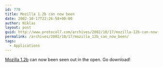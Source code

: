 ```yaml
---
id: 770
title: Mozilla 1.2b can now been
date: 2002-10-17T22:26:58+00:00
author: Niklas
layout: post
guid: http://www.protocol7.com/archives/2002/10/17/mozilla-12b-can-now-been/
permalink: /archives/2002/10/17/mozilla_12b_can_now_been/
tags:
  - Applications
---
```

<div class='microid-4bc577f4b18c1657abe027c39b53bf3577814549'>
  <p>
    <a href="http://www.mozilla.org/releases/mozilla1.2b/">Mozilla 1.2b</a> can now been seen out in the open. Go download!
  </p>
</div>